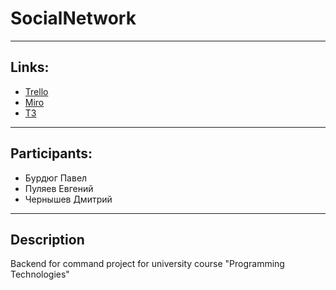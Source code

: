 # SocialNetwork

---

## Links:

 - [Trello](https://trello.com/b/vUGPSvoO "Trello.com")
 - [Miro](https://miro.com/app/board/o9J_lQfmMQs=/ "Miro.com")
 - [ТЗ](https://github.com/ProgTechTeam/SocialNetwork/blob/main/Documents/%D0%A2%D0%B7(fixed).pdf)

---

## Participants:
 - Бурдюг Павел
 - Пуляев Евгений
 - Чернышев Дмитрий

---

## Description
Backend for command project for university course "Programming Technologies"
